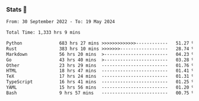 ### Stats 👋
<!--START_SECTION:waka-->

```txt
From: 30 September 2022 - To: 19 May 2024

Total Time: 1,333 hrs 9 mins

Python              683 hrs 27 mins >>>>>>>>>>>>>------------   51.27 %
Rust                383 hrs 10 mins >>>>>>>------------------   28.74 %
Markdown            56 hrs 20 mins  >------------------------   04.23 %
Go                  43 hrs 40 mins  >------------------------   03.28 %
Other               23 hrs 29 mins  -------------------------   01.76 %
HTML                18 hrs 47 mins  -------------------------   01.41 %
TeX                 17 hrs 24 mins  -------------------------   01.31 %
TypeScript          16 hrs 41 mins  -------------------------   01.25 %
YAML                15 hrs 56 mins  -------------------------   01.20 %
Bash                9 hrs 57 mins   -------------------------   00.75 %
```

<!--END_SECTION:waka-->

<!--
**buhaytza2005/buhaytza2005** is a ✨ _special_ ✨ repository because its `README.md` (this file) appears on your GitHub profile.

Here are some ideas to get you started:

- 🔭 I’m currently working on ...
- 🌱 I’m currently learning ...
- 👯 I’m looking to collaborate on ...
- 🤔 I’m looking for help with ...
- 💬 Ask me about ...
- 📫 How to reach me: ...
- 😄 Pronouns: ...
- ⚡ Fun fact: ...
-->


